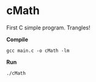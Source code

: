 # cMath
 First C simple program. Trangles!


**Compile**
```
gcc main.c -o cMath -lm
```

**Run**
```
./cMath
```
